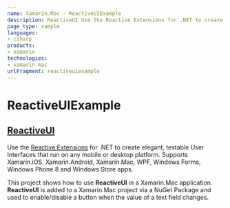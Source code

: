 ```yaml
---
name: Xamarin.Mac - ReactiveUIExample
description: ReactiveUI Use the Reactive Extensions for .NET to create elegant, testable User Interfaces that run on any mobile or desktop platform. Supports...
page_type: sample
languages:
- csharp
products:
- xamarin
technologies:
- xamarin-mac
urlFragment: reactiveuiexample
---
```

# ReactiveUIExample

## [ReactiveUI](http://reactiveui.net)
Use the [Reactive Extensions](https://rx.codeplex.com/) for .NET to create elegant, testable User Interfaces that run on any mobile or desktop platform. Supports Xamarin.iOS, Xamarin.Android, Xamarin.Mac, WPF, Windows Forms, Windows Phone 8 and Windows Store apps.

This project shows how to use **ReactiveUI** in a Xamarin.Mac application. **ReactiveUI** is added to a Xamarin.Mac project via a NuGet Package and used to enable/disable a button when the value of a text field changes.